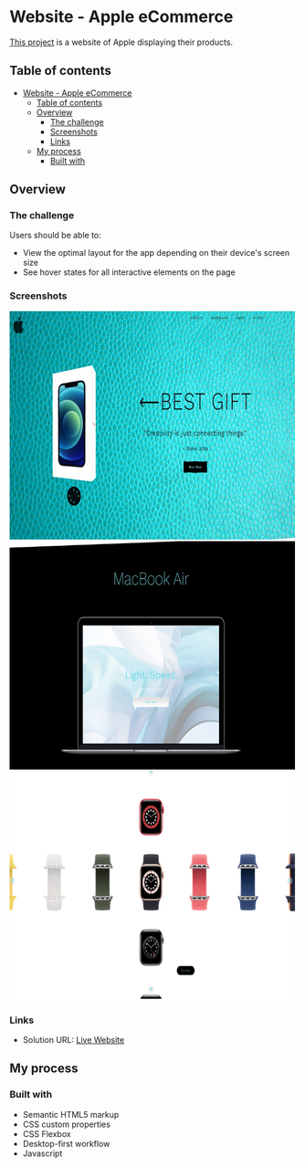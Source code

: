 # Website - Apple eCommerce

[This project](https://gurhanalan.github.io/Website-Project-Apple-eCommerce/) is a website of Apple displaying their products.

## Table of contents

- [Website - Apple eCommerce](#website---apple-ecommerce)
  - [Table of contents](#table-of-contents)
  - [Overview](#overview)
    - [The challenge](#the-challenge)
    - [Screenshots](#screenshots)
    - [Links](#links)
  - [My process](#my-process)
    - [Built with](#built-with)

## Overview

### The challenge

Users should be able to:

-   View the optimal layout for the app depending on their device's screen size
-   See hover states for all interactive elements on the page
<!-- -   Change the position, color, shape and size of a box by click the control buttons. -->

### Screenshots

<img  src="./images/apple1.jpg" alt="html" height=400 width=500><br/>
<img  src="./images/apple2.jpg" alt="html" height=400 width=500><br/>
<img  src="./images/apple3.jpg" alt="html" height=400 width=500><br/>

<!-- ![](img/csspropertychanger.jpg) -->

### Links

-   Solution URL: [Live Website](https://gurhanalan.github.io/Website-Project-Apple-eCommerce/)

## My process

### Built with

-   Semantic HTML5 markup
-   CSS custom properties
-   CSS Flexbox
-   Desktop-first workflow
-   Javascript

